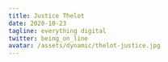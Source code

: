 ```yaml
---
title: Justice Thelot
date: 2020-10-23
tagline: everything digital
twitter: being_on_line
avatar: /assets/dynamic/thelot-justice.jpg
---
```

